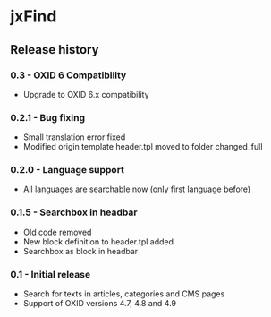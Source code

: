 # jxFind

## Release history

### 0.3 - OXID 6 Compatibility
  * Upgrade to OXID 6.x compatibility

### 0.2.1 - Bug fixing
  * Small translation error fixed
  * Modified origin template header.tpl moved to folder changed_full

### 0.2.0 - Language support
  * All languages are searchable now (only first language before)

### 0.1.5 - Searchbox in headbar
  * Old code removed
  * New block definition to header.tpl added
  * Searchbox as block in headbar

### 0.1 - Initial release
  * Search for texts in articles, categories and CMS pages
  * Support of OXID versions 4.7, 4.8 and 4.9

